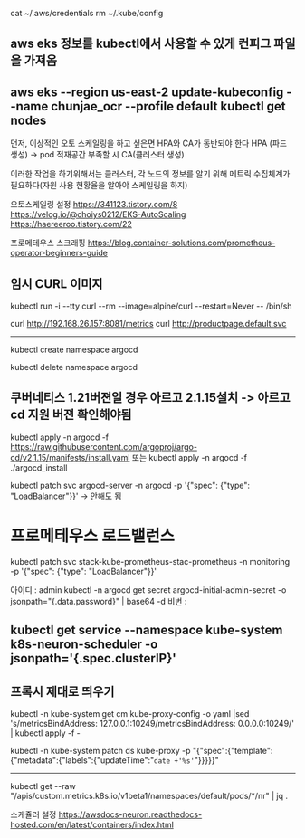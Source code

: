 
cat ~/.aws/credentials
rm ~/.kube/config
## aws eks 정보를 kubectl에서 사용할 수 있게 컨피그 파일을 가져옴
aws eks --region us-east-2 update-kubeconfig --name chunjae_ocr --profile default
kubectl get nodes 
----

먼저, 이상적인 오토 스케일링을 하고 싶은면 HPA와 CA가 동반되야 한다
HPA (파드 생성) -> pod 적재공간 부족할 시 CA(클러스터 생성)

이러한 작업을 하기위해서는 클러스터, 각 노드의 정보를 알기 위해 
메트릭 수집체계가 필요하다(자원 사용 현황율을 알아야 스케일링을 하지)

오토스케일링 설정
https://341123.tistory.com/8
https://velog.io/@choiys0212/EKS-AutoScaling
https://haereeroo.tistory.com/22


프로메테우스 스크래핑
https://blog.container-solutions.com/prometheus-operator-beginners-guide


## 임시 CURL 이미지
kubectl run -i --tty curl --rm --image=alpine/curl --restart=Never -- /bin/sh

curl http://192.168.26.157:8081/metrics
curl http://productpage.default.svc

------------------------------------------------------------


kubectl create namespace argocd

kubectl delete namespace argocd

## 쿠버네티스 1.21버젼일 경우 아르고 2.1.15설치 -> 아르고cd 지원 버젼 확인해야됨
kubectl apply -n argocd -f https://raw.githubusercontent.com/argoproj/argo-cd/v2.1.15/manifests/install.yaml
또는
kubectl apply -n argocd -f ./argocd_install



kubectl patch svc argocd-server -n argocd -p '{"spec": {"type": "LoadBalancer"}}'
-> 안해도 됨


# 프로메테우스 로드밸런스
kubectl patch svc stack-kube-prometheus-stac-prometheus -n monitoring -p '{"spec": {"type": "LoadBalancer"}}'


아이디 : admin
kubectl -n argocd get secret argocd-initial-admin-secret -o jsonpath="{.data.password}" | base64 -d
비번 : 


kubectl get service --namespace kube-system k8s-neuron-scheduler -o jsonpath='{.spec.clusterIP}'
-----------------------------------------

## 프록시 제대로 띄우기
kubectl -n kube-system get cm kube-proxy-config -o yaml |sed 's/metricsBindAddress: 127.0.0.1:10249/metricsBindAddress: 0.0.0.0:10249/' | kubectl apply -f -

kubectl -n kube-system patch ds kube-proxy -p "{\"spec\":{\"template\":{\"metadata\":{\"labels\":{\"updateTime\":\"`date +'%s'`\"}}}}}"

-----------------------------------------------------------------
kubectl get --raw "/apis/custom.metrics.k8s.io/v1beta1/namespaces/default/pods/*/nr" | jq .

스케쥴러 설정
https://awsdocs-neuron.readthedocs-hosted.com/en/latest/containers/index.html

